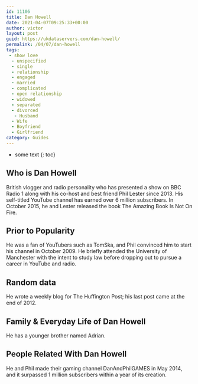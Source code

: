 ```yaml
---
id: 11106
title: Dan Howell
date: 2021-04-07T09:25:33+00:00
author: victor
layout: post
guid: https://ukdataservers.com/dan-howell/
permalink: /04/07/dan-howell
tags:
 - show love
  - unspecified
  - single
  - relationship
  - engaged
  - married
  - complicated
  - open relationship
  - widowed
  - separated
  - divorced
   - Husband
  - Wife
  - Boyfriend
  - Girlfriend
category: Guides
---
```


* some text
{: toc}


## Who is Dan Howell



British vlogger and radio personality who has presented a show on BBC Radio 1 along with his co-host and best friend Phil Lester since 2013. His self-titled YouTube channel has earned over 6 million subscribers. In October 2015, he and Lester released the book The Amazing Book Is Not On Fire.

                
                
                
## Prior to Popularity



He was a fan of YouTubers such as TomSka, and Phil convinced him to start his channel in October 2009. He briefly attended the University of Manchester with the intent to study law before dropping out to pursue a career in YouTube and radio. 

                
                
                
## Random data



He wrote a weekly blog for The Huffington Post; his last post came at the end of 2012.

                
                
                
## Family & Everyday Life of Dan Howell



He has a younger brother named Adrian. 

                
                
                
## People Related With Dan Howell



He and Phil made their gaming channel DanAndPhilGAMES in May 2014, and it surpassed 1 million subscribers within a year of its creation.  

                
              
            
          
          
          